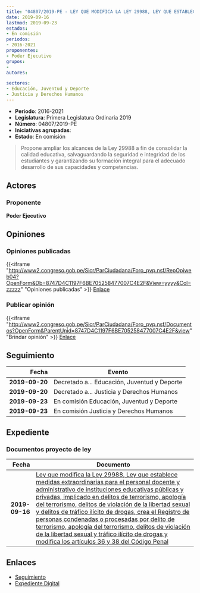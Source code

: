 ```yaml
---
title: "04807/2019-PE - LEY QUE MODIFICA LA LEY 29988, LEY QUE ESTABLECE MEDIDAS EXTRAORDINARIAS PARA EL PERSONAL DOCENTE Y ADMINISTRATIVO DE INSTITUCIONES EDUCATIVAS PÚBLICAS Y PRIVADAS, IMPLICADO EN DELITOS DE TERRORISMO, APOLOGÍA DEL TERRORISMO, DELITOS DE VIOLACIÓN DE LA LIBERTAD SEXUAL Y DELITOS DE TRÁFICO ILÍCITO DE DROGAS; CREA EL REGISTRO DE PERSONAS CONDENADAS O PROCESADAS POR DELITO DE TERRORISMO, APOLOGÍA DEL TERRORISMO, DELITOS DE VIOLACIÓN DE LA LIBERTAD SEXUAL Y TRÁFICO ILÍCITO DE DROGAS Y MODIFICA LOS ARTÍCULOS 36 Y 38 DEL CÓDIGO PENAL"
date: 2019-09-16
lastmod: 2019-09-23
estados:
- En comisión
periodos:
- 2016-2021
proponentes:
- Poder Ejecutivo
grupos:
- 
autores:

sectores:
- Educación, Juventud y Deporte
- Justicia y Derechos Humanos
---
```

- **Periodo**: 2016-2021
- **Legislatura**: Primera Legislatura Ordinaria 2019
- **Número**: 04807/2019-PE
- **Iniciativas agrupadas**: 
- **Estado**: En comisión

> Propone ampliar los alcances de la Ley 29988 a fin de consolidar la calidad educativa, salvaguardando la seguridad e integridad de los estudiantes y garantizando su formación integral para el adecuado desarrollo de sus capacidades y competencias.


## Actores

### Proponente

**Poder Ejecutivo**

## Opiniones

### Opiniones publicadas

{{<iframe "http://www2.congreso.gob.pe/Sicr/ParCiudadana/Foro_pvp.nsf/RepOpiweb04?OpenForm&Db=8747D4C1197F6BE705258477007C4E2F&View=yyyy&Col=zzzzz" "Opiniones publicadas" >}}
[Enlace](http://www2.congreso.gob.pe/Sicr/ParCiudadana/Foro_pvp.nsf/RepOpiweb04?OpenForm&Db=8747D4C1197F6BE705258477007C4E2F&View=yyyy&Col=zzzzz)

### Publicar opinión

{{<iframe "http://www2.congreso.gob.pe/Sicr/ParCiudadana/Foro_pvp.nsf/Documentos?OpenForm&ParentUnid=8747D4C1197F6BE705258477007C4E2F&view" "Brindar opinión" >}}
[Enlace](http://www2.congreso.gob.pe/Sicr/ParCiudadana/Foro_pvp.nsf/Documentos?OpenForm&ParentUnid=8747D4C1197F6BE705258477007C4E2F&view)


## Seguimiento

| Fecha | Evento |
|------:|--------|
| **2019-09-20** | Decretado a... Educación, Juventud y Deporte |
| **2019-09-20** | Decretado a... Justicia y Derechos Humanos |
| **2019-09-23** | En comisión Educación, Juventud y Deporte |
| **2019-09-23** | En comisión Justicia y Derechos Humanos |

## Expediente

### Documentos proyecto de ley

| Fecha | Documento |
|------:|-----------|
| **2019-09-16** | [Ley que modifica la Ley 29988, Ley que establece medidas extraordinarias para el personal docente y administrativo de instituciones educativas públicas y privadas, implicado en delitos de terrorismo, apología del terrorismo, delitos de violación de la libertad sexual y delitos de tráfico ilícito de drogas, crea el Registro de personas condenadas o procesadas por delito de terrorismo, apología del terrorismo, delitos de violación de la libertad sexual y tráfico ilícito de drogas y modifica los artículos 36 y 38 del Código Penal](http://www.leyes.congreso.gob.pe/Documentos/2016_2021/Proyectos_de_Ley_y_de_Resoluciones_Legislativas/PL0480720190916.pdf) |

## Enlaces

- [Seguimiento](http://www2.congreso.gob.pe/Sicr/TraDocEstProc/CLProLey2016.nsf/f7fff46988ca05b1052578e100829cc7/bee421c69188c1c6052584770078a091?OpenDocument)
- [Expediente Digital](http://www2.congreso.gob.pe/Sicr/TraDocEstProc/Expvirt_2011.nsf/visbusqptramdoc1621/04807?opendocument)


